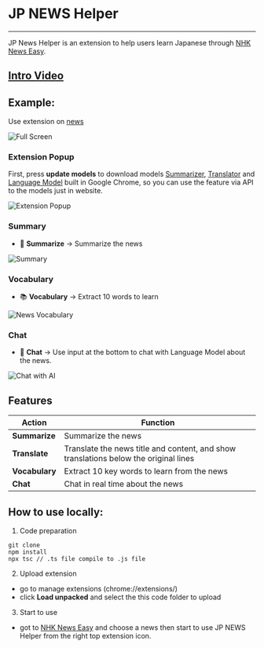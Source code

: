 # JP NEWS Helper
---
JP News Helper is an extension to help users learn Japanese through [NHK News Easy](https://www3.nhk.or.jp/news/easy/).

## [Intro Video](https://youtu.be/fV98dxeJ_vU)

## Example: 
Use extension on [news](https://www3.nhk.or.jp/news/easy/ne2025073112098/ne2025073112098.html)

![Full Screen](static/jpnewshelper_0.png)

### Extension Popup
First, press **update models** to download models [Summarizer](https://developer.chrome.com/docs/ai/summarizer-api), [Translator](https://developer.chrome.com/docs/ai/translator-api) and [Language Model](https://developer.chrome.com/docs/ai/prompt-api) built in Google Chrome, so you can use the feature via API to the models just in website.

![Extension Popup](static/jpnewshelper_3.png)

### Summary
- 📝 **Summarize** → Summarize the news  

![Summary](static/jpnewshelper_1.png)

### Vocabulary
- 📚 **Vocabulary** → Extract 10 words to learn  

![News Vocabulary](static/jpnewshelper_4.png)

### Chat
- 💬 **Chat** → Use input at the bottom to chat with Language Model about the news.

![Chat with AI](static/jpnewshelper_5.png)

## Features
| Action        | Function                                       |
|---------------|------------------------------------------------|
| **Summarize** | Summarize the news                             |
| **Translate** | Translate the news title and content, and show translations below the original lines |
| **Vocabulary**| Extract 10 key words to learn from the news     |
| **Chat**      | Chat in real time about the news               |

## How to use locally:
1. Code preparation
```
git clone
npm install
npx tsc // .ts file compile to .js file
```
2. Upload extension
* go to manage extensions (chrome://extensions/)
* click **Load unpacked** and select the this code folder to upload
3. Start to use
* got to [NHK News Easy](https://www3.nhk.or.jp/news/easy/) and choose a news then start to use JP NEWS Helper from the right top extension icon.
